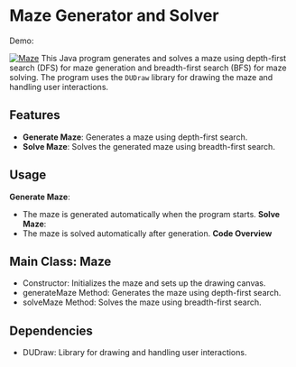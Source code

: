 # Maze Generator and Solver

Demo:

[![Maze](https://img.youtube.com/vi/qvApyKq_GxY/0.jpg)](https://www.youtube.com/watch?v=qvApyKq_GxY)
This Java program generates and solves a maze using depth-first search (DFS) for maze generation and breadth-first search (BFS) for maze solving. The program uses the `DUDraw` library for drawing the maze and handling user interactions.

## Features

- **Generate Maze**: Generates a maze using depth-first search.
- **Solve Maze**: Solves the generated maze using breadth-first search.

## Usage

**Generate Maze**:
- The maze is generated automatically when the program starts.
**Solve Maze**:
- The maze is solved automatically after generation.
**Code Overview**
## Main Class: Maze
- Constructor: Initializes the maze and sets up the drawing canvas.
- generateMaze Method: Generates the maze using depth-first search.
- solveMaze Method: Solves the maze using breadth-first search.
## Dependencies
- DUDraw: Library for drawing and handling user interactions.

